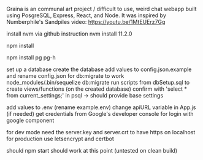 Graina is an communal art project / difficult to use, weird chat webapp built using PosgreSQL, Express, React, and Node. It was inspired by Numberphile's Sandpiles video: https://youtu.be/1MtEUErz7Gg 

install nvm via github instruction
nvm install 11.2.0

npm install

npm install pg pg-h

set up a database
create the database
add values to config.json.example and rename config.json for db:migrate to work
node_modules/.bin/sequelize db:migrate
run scripts from dbSetup.sql to create views/functions (on the created database)
confirm with 'select * from current_settings;' in psql -> should provide base settings

add values to .env (rename example.env)
change apiURL variable in App.js (if needed)
get credentials from Google's developer console for login with google component

for dev mode need the server.key and server.crt to have https on localhost
for production use letsencrypt and certbot

should npm start should work at this point (untested on clean build)
